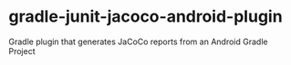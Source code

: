 # gradle-junit-jacoco-android-plugin
Gradle plugin that generates JaCoCo reports from an Android Gradle Project

